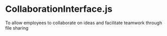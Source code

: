 # CollaborationInterface.js
To allow employees to collaborate on ideas and facilitate teamwork through file sharing 
